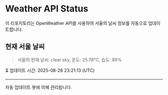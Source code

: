 
# Weather API Status

이 리포지토리는 OpenWeather API를 사용하여 서울의 날씨 정보를 자동으로 업데이트합니다.

## 현재 서울 날씨
> 서울의 현재 날씨: clear sky, 온도: 25.78°C, 습도: 89%

⏳ 업데이트 시간: 2025-08-26 23:21:13 (UTC)

---
자동 업데이트 봇에 의해 관리됩니다.
